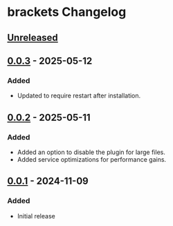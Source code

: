 <!-- Keep a Changelog guide -> https://keepachangelog.com -->

# brackets Changelog

## [Unreleased]

## [0.0.3] - 2025-05-12

### Added

- Updated to require restart after installation.

## [0.0.2] - 2025-05-11

### Added

- Added an option to disable the plugin for large files.
- Added service optimizations for performance gains.

## [0.0.1] - 2024-11-09

### Added

- Initial release

[Unreleased]: https://github.com/j-d-ha/brackets/compare/v0.0.3...HEAD
[0.0.3]: https://github.com/j-d-ha/brackets/compare/v0.0.2...v0.0.3
[0.0.2]: https://github.com/j-d-ha/brackets/compare/v0.0.1...v0.0.2
[0.0.1]: https://github.com/j-d-ha/brackets/commits/v0.0.1
